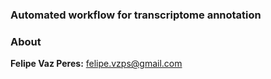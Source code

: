 ### Automated workflow for transcriptome annotation

### About

**Felipe Vaz Peres:** felipe.vzps@gmail.com
